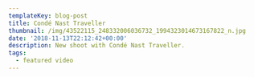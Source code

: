 ```yaml
---
templateKey: blog-post
title: Condé Nast Traveller
thumbnail: /img/43522115_248332006036732_1994323014673167822_n.jpg
date: '2018-11-13T22:12:42+00:00'
description: New shoot with Condé Nast Traveller.
tags:
  - featured video
---
```


